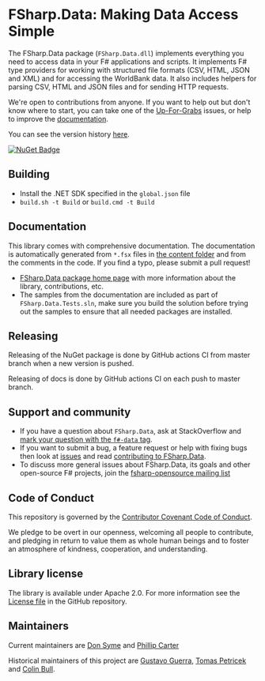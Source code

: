 # FSharp.Data: Making Data Access Simple

The FSharp.Data package (`FSharp.Data.dll`) implements everything you need to access data in your F# applications and scripts. It implements F# type providers for working with structured file formats (CSV, HTML, JSON and XML) and for accessing the WorldBank data. It also includes helpers for parsing CSV, HTML and JSON files and for sending HTTP requests.

We're open to contributions from anyone. If you want to help out but don't know where to start, you can take one of the [Up-For-Grabs](https://github.com/fsharp/FSharp.Data/labels/up-for-grabs) issues, or help to improve the [documentation][3].

You can see the version history [here](RELEASE_NOTES.md).

[![NuGet Badge](http://img.shields.io/nuget/v/FSharp.Data.svg?style=flat)](https://www.nuget.org/packages/FSharp.Data)

## Building

- Install the .NET SDK specified in the `global.json` file
- `build.sh -t Build` or `build.cmd -t Build`

## Documentation

This library comes with comprehensive documentation. The documentation is 
automatically generated from `*.fsx` files in [the content folder][2] and from the comments in the code. If you find a typo, please submit a pull request!

 - [FSharp.Data package home page][3] with more information about the library, contributions, etc.
 - The samples from the documentation are included as part of `FSharp.Data.Tests.sln`, make sure you build the
solution before trying out the samples to ensure that all needed packages are installed.

## Releasing

Releasing of the NuGet package is done by GitHub actions CI from master branch when a new version is pushed.

Releasing of docs is done by GitHub actions CI on each push to master branch.

## Support and community

 - If you have a question about `FSharp.Data`, ask at StackOverflow and [mark your question with the `f#-data` tag](http://stackoverflow.com/questions/tagged/f%23-data). 
 - If you want to submit a bug, a feature request or help with fixing bugs then look at [issues](https://github.com/fsharp/FSharp.Data/issues) and read [contributing to FSharp.Data](https://github.com/fsharp/FSharp.Data/blob/master/CONTRIBUTING.md).
 - To discuss more general issues about FSharp.Data, its goals and other open-source F# projects, join the [fsharp-opensource mailing list](http://groups.google.com/group/fsharp-opensource)

## Code of Conduct

This repository is governed by the [Contributor Covenant Code of Conduct](https://www.contributor-covenant.org/).

We pledge to be overt in our openness, welcoming all people to contribute, and pledging in return to value them as whole human beings and to foster an atmosphere of kindness, cooperation, and understanding.

## Library license

The library is available under Apache 2.0. For more information see the [License file][1] in the GitHub repository.

## Maintainers

Current maintainers are [Don Syme](https://github.com/dsyme) and [Phillip Carter](https://github.com/cartermp)

Historical maintainers of this project are [Gustavo Guerra](https://github.com/ovatsus), [Tomas Petricek](https://github.com/tpetricek) and [Colin Bull](https://github.com/colinbull).

 [1]: https://github.com/fsharp/FSharp.Data/blob/master/LICENSE.md
 [2]: https://github.com/fsharp/FSharp.Data/tree/master/docs/content
 [3]: https://fsprojects.github.io/FSharp.Data/
